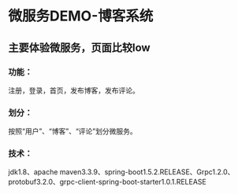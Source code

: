 # 微服务DEMO-博客系统
## 主要体验微服务，页面比较low
### 功能：
注册，登录，首页，发布博客，发布评论。
### 划分：
按照“用户”、“博客”、“评论”划分微服务。
### 技术：
jdk1.8、apache maven3.3.9、spring-boot1.5.2.RELEASE、Grpc1.2.0、protobuf3.2.0、grpc-client-spring-boot-starter1.0.1.RELEASE
